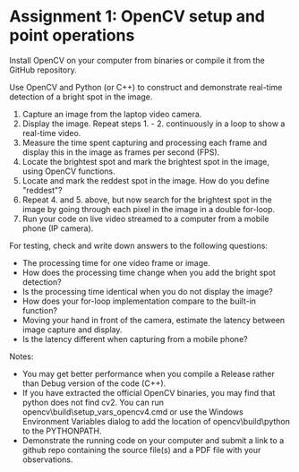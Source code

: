 Assignment 1: OpenCV setup and point operations
===============================================

Install OpenCV on your computer from binaries or compile it from the GitHub repository.

Use OpenCV and Python (or C++) to construct and demonstrate real-time detection of a bright spot in the image.

1. Capture an image from the laptop video camera.
1. Display the image.  Repeat steps 1. - 2. continuously in a loop to show a real-time video.
1. Measure the time spent capturing and processing each frame and display this in the image as frames per second (FPS).
1. Locate the brightest spot and mark the brightest spot in the image, using OpenCV functions.
1. Locate and mark the reddest spot in the image.  How do you define "reddest"?
1. Repeat 4. and 5. above, but now search for the brightest spot in the image by going through each pixel in the image in a double for-loop.
1. Run your code on live video streamed to a computer from a mobile phone (IP camera). 


For testing, check and write down answers to the following questions:
- The processing time for one video frame or image.
- How does the processing time change when you add the bright spot detection?
- Is the processing time identical when you do not display the image?
- How does your for-loop implementation compare to the built-in function?
- Moving your hand in front of the camera, estimate the latency between image capture and display.
- Is the latency different when capturing from a mobile phone?

Notes:
- You may get better performance when you compile a Release rather than Debug version of the code (C++).
- If you have extracted the official OpenCV binaries, you may find that python does not find cv2.  You can run opencv\build\setup_vars_opencv4.cmd or use the Windows Environment Variables dialog to add the location of opencv\build\python to the PYTHONPATH.
- Demonstrate the running code on your computer and submit a link to a github repo containing the source file(s) and a PDF file with your observations.